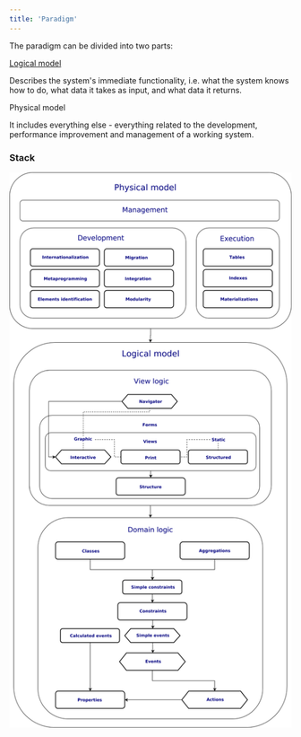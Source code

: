 ```yaml
---
title: 'Paradigm'
---
```


The paradigm can be divided into two parts:

[Logical model](Logical_model.md)

Describes the system's immediate functionality, i.e. what the system knows how to do, what data it takes as input, and what data it returns.

Physical model

It includes everything else - everything related to the development, performance improvement and management of a working system.

### Stack

![](download/temp/svgout746393458553047324.png)
